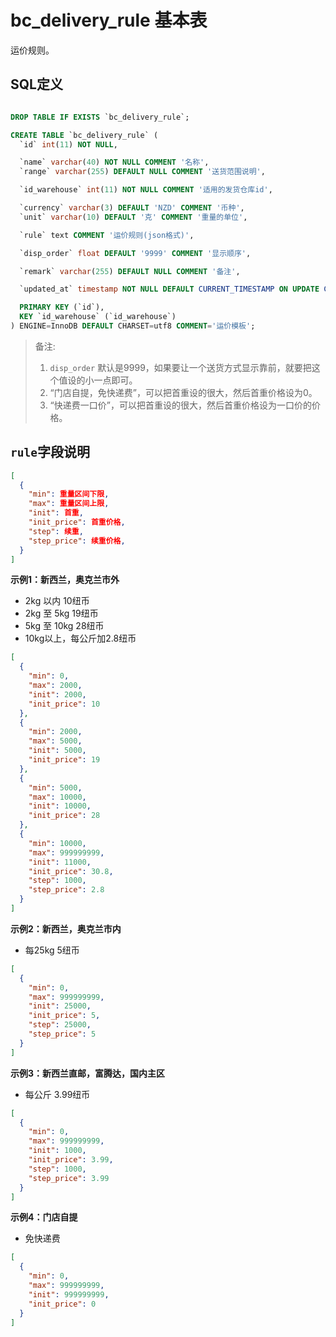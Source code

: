 # bc_delivery_rule 基本表

运价规则。

## SQL定义

```sql

DROP TABLE IF EXISTS `bc_delivery_rule`;

CREATE TABLE `bc_delivery_rule` (
  `id` int(11) NOT NULL,

  `name` varchar(40) NOT NULL COMMENT '名称',
  `range` varchar(255) DEFAULT NULL COMMENT '送货范围说明',

  `id_warehouse` int(11) NOT NULL COMMENT '适用的发货仓库id',

  `currency` varchar(3) DEFAULT 'NZD' COMMENT '币种',
  `unit` varchar(10) DEFAULT '克' COMMENT '重量的单位',

  `rule` text COMMENT '运价规则(json格式)',

  `disp_order` float DEFAULT '9999' COMMENT '显示顺序',

  `remark` varchar(255) DEFAULT NULL COMMENT '备注',

  `updated_at` timestamp NOT NULL DEFAULT CURRENT_TIMESTAMP ON UPDATE CURRENT_TIMESTAMP COMMENT '更新时间',

  PRIMARY KEY (`id`),
  KEY `id_warehouse` (`id_warehouse`)
) ENGINE=InnoDB DEFAULT CHARSET=utf8 COMMENT='运价模板';

```

> 备注:
> 1. `disp_order` 默认是9999，如果要让一个送货方式显示靠前，就要把这个值设的小一点即可。
> 2. “门店自提，免快递费”，可以把首重设的很大，然后首重价格设为0。
> 3. “快递费一口价”，可以把首重设的很大，然后首重价格设为一口价的价格。

## `rule`字段说明

```json
[
  {
    "min": 重量区间下限,
    "max": 重量区间上限,
    "init": 首重,
    "init_price": 首重价格,
    "step": 续重,
    "step_price": 续重价格,
  }
]
```

**示例1：新西兰，奥克兰市外**

* 2kg 以内 10纽币
* 2kg 至 5kg 19纽币
* 5kg 至 10kg 28纽币
* 10kg以上，每公斤加2.8纽币

```json
[
  {
    "min": 0,
    "max": 2000,
    "init": 2000,
    "init_price": 10
  },
  {
    "min": 2000,
    "max": 5000,
    "init": 5000,
    "init_price": 19
  },
  {
    "min": 5000,
    "max": 10000,
    "init": 10000,
    "init_price": 28
  },
  {
    "min": 10000,
    "max": 999999999,
    "init": 11000,
    "init_price": 30.8,
    "step": 1000,
    "step_price": 2.8
  }
]
```

**示例2：新西兰，奥克兰市内**

* 每25kg 5纽币

```json
[
  {
    "min": 0,
    "max": 999999999,
    "init": 25000,
    "init_price": 5,
    "step": 25000,
    "step_price": 5
  }
]
```

**示例3：新西兰直邮，富腾达，国内主区**

* 每公斤 3.99纽币

```json
[
  {
    "min": 0,
    "max": 999999999,
    "init": 1000,
    "init_price": 3.99,
    "step": 1000,
    "step_price": 3.99
  }
]
```

**示例4：门店自提**

* 免快递费

```json
[
  {
    "min": 0,
    "max": 999999999,
    "init": 999999999,
    "init_price": 0
  }
]
```


